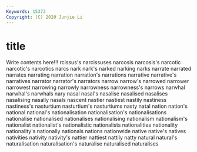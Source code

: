 ```yaml
---
Keywords: 15373
Copyright: (C) 2020 Junjie Li
---
```


# title

Write contents here!!!
rcissus's 
narcissuses 
narcosis 
narcosis's 
narcotic 
narcotic's 
narcotics
narcs 
nark 
nark's 
narked 
narking 
narks 
narrate 
narrated 
narrates 
narrating
narration 
narration's 
narrations 
narrative 
narrative's 
narratives 
narrator 
narrator's 
narrators 
narrow
narrow's 
narrowed 
narrower 
narrowest 
narrowing 
narrowly 
narrowness 
narrowness's 
narrows 
narwhal
narwhal's 
narwhals 
nary 
nasal 
nasal's 
nasalise 
nasalised 
nasalises 
nasalising 
nasally
nasals 
nascent 
nastier 
nastiest 
nastily 
nastiness 
nastiness's 
nasturtium 
nasturtium's 
nasturtiums
nasty 
natal 
nation 
nation's 
national 
national's 
nationalisation 
nationalisation's 
nationalisations 
nationalise
nationalised 
nationalises 
nationalising 
nationalism 
nationalism's 
nationalist 
nationalist's 
nationalistic 
nationalists 
nationalities
nationality 
nationality's 
nationally 
nationals 
nations 
nationwide 
native 
native's 
natives 
nativities
nativity 
nativity's 
nattier 
nattiest 
nattily 
natty 
natural 
natural's 
naturalisation 
naturalisation's
naturalise 
naturalised 
naturalises 
